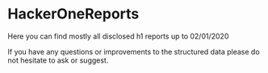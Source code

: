 # HackerOneReports
Here you can find mostly all disclosed h1 reports up to 02/01/2020

If you have any questions or improvements to the structured data please do not hesitate to ask or suggest.


